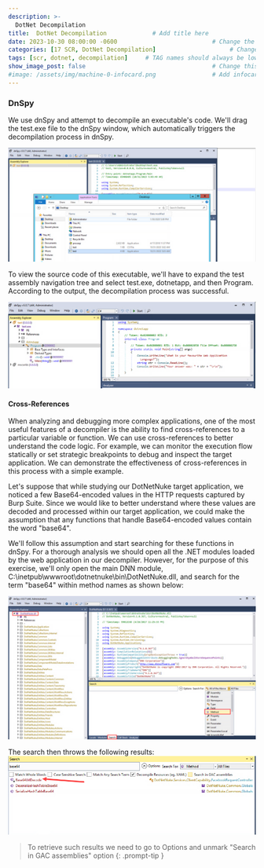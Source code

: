 ```yaml
---
description: >-
  DotNet Decompilation
title:  DotNet Decompilation             # Add title here
date: 2023-10-30 08:00:00 -0600                           # Change the date to match completion date
categories: [17 SCR, DotNet Decompilation]                     # Change Templates to Writeup
tags: [scr, dotnet, decompilation]     # TAG names should always be lowercase; replace template with writeup, and add relevant tags
show_image_post: false                                    # Change this to true
#image: /assets/img/machine-0-infocard.png                # Add infocard image here for post preview image
---
```


### DnSpy

We use dnSpy and attempt to decompile an executable's code. We'll drag the test.exe file to the dnSpy window, which automatically triggers the decompilation process in dnSpy.

![drag-and-drop-dnspy](/assets/img/Pasted-image-20231030230710.png)

To view the source code of this executable, we'll have to expand the test assembly navigation tree and select test.exe, dotnetapp, and then Program. According to the output, the decompilation process was successful.

![source-code-dnspy](/assets/img/Pasted-image-20231030230859.png)

#### Cross-References

When analyzing and debugging more complex applications, one of the most useful features of a decompiler is the ability to find cross-references to a particular variable or function. We can use cross-references to better understand the code logic. For example, we can monitor the execution flow statically or set strategic breakpoints to debug and inspect the target application. We can demonstrate the effectiveness of cross-references in this process with a simple example.

Let's suppose that while studying our DotNetNuke target application, we noticed a few Base64-encoded values in the HTTP requests captured by Burp Suite. Since we would like to better understand where these values are decoded and processed within our target application, we could make the assumption that any functions that handle Base64-encoded values contain the word "base64".

We'll follow this assumption and start searching for these functions in dnSpy. For a thorough analysis we should open all the .NET modules loaded by the web application in our decompiler. However, for the purpose of this exercise, we'll only open the main DNN module, C:\inetpub\wwwroot\dotnetnuke\bin\DotNetNuke.dll, and search for the term "base64" within method names as shown below:

![DNN-Method-Search](/assets/img/Pasted-image-20231031001854.png)

The search then throws the following results:
![DNN-Results-Search](/assets/img/Pasted-image-20231031002110.png)

> To retrieve such results we need to go to Options and unmark "Search in GAC assemblies" option
{: .prompt-tip }